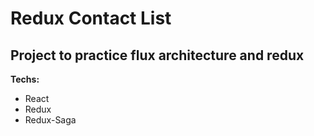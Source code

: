# Redux Contact List
## Project to practice flux architecture and redux
**Techs:** 
- React
- Redux
- Redux-Saga
